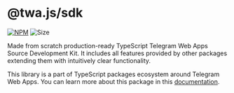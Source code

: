 # @twa.js/sdk

[npm-badge]: https://img.shields.io/npm/v/@twa.js/sdk?logo=npm

[npm-link]: https://npmjs.com/package/@twa.js/sdk

[size-badge]: https://img.shields.io/bundlephobia/minzip/@twa.js/sdk

[![NPM][npm-badge]][npm-link]
![Size][size-badge]

Made from scratch production-ready TypeScript Telegram Web Apps
Source Development Kit. It includes all features provided
by other packages extending them with intuitively clear
functionality.

This library is a part of TypeScript packages ecosystem around Telegram Web
Apps. You can learn more about this package in this
[documentation](https://docs.twa.dev/docs/libraries/twa-sdk/about).